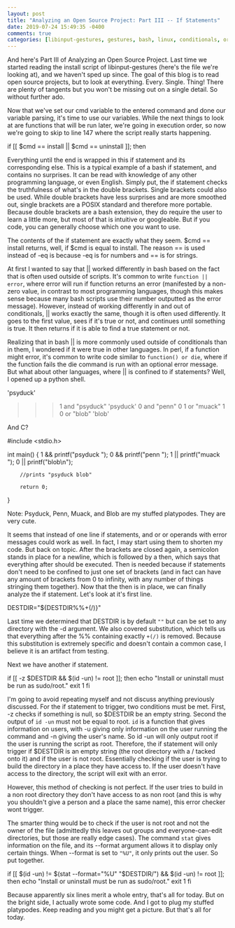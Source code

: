 ```yaml
---
layout: post
title: "Analyzing an Open Source Project: Part III -- If Statements"
date: 2019-07-24 15:49:35 -0400
comments: true
categories: [libinput-gestures, gestures, bash, linux, conditionals, or]
---
```

And here's Part III of Analyzing an Open Source Project. Last time we started reading the install script of libinput-gestures (here's the file we're looking at), and we haven't sped up since. The goal of this blog is to read open source projects, but to look at everything. Every. Single. Thing! There are plenty of tangents but you won't be missing out on a single detail. So without further ado.

Now that we've set our cmd variable to the entered command and done our variable parsing, it's time to use our variables. While the next things to look at are functions that will be run later, we're going in execution order, so now we're going to skip to line 147 where the script really starts happening.

if [[ $cmd == install || $cmd == uninstall ]]; then

Everything until the end is wrapped in this if statement and its corresponding else. This is a typical example of a bash if statement, and contains no surprises. It can be read with knowledge of any other programming language, or even English. Simply put, the if statement checks the truthfulness of what's in the double brackets. Single brackets could also be used. While double brackets have less surprises and are more smoothed out, single brackets are a POSIX standard and therefore more portable. Because double brackets are a bash extension, they do require the user to learn a little more, but most of that is intuitive or googleable. But if you code, you can generally choose which one you want to use.

The contents of the if statement are exactly what they seem. $cmd == install returns, well, if $cmd is equal to install. The reason == is used instead of -eq is because -eq is for numbers and == is for strings.

At first I wanted to say that || worked differently in bash based on the fact that is often used outside of scripts. It's common to write `function || error`, where error will run if function returns an error (manifested by a non-zero value, in contrast to most programming languages, though this makes sense because many bash scripts use their number outputted as the error message). However, instead of working differently in and out of conditionals, || works exactly the same, though it is often used differently. It goes to the first value, sees if it's true or not, and continues until something is true. It then returns if it is able to find a true statement or not.

Realizing that in bash || is more commonly used outside of conditionals than in them, I wondered if it were true in other languages. In perl, if a function might error, it's common to write code similar to `function() or die`, where if the function fails the die command is run with an optional error message. But what about other languages, where || is confined to if statements? Well, I opened up a python shell.

'psyduck'
>>> 1 and "psyduck"
'psyduck'
>>> 0 and "penn"
0
>>> 1 or "muack"
1
>>> 0 or "blob"
'blob'

And C?

#include <stdio.h>

int main() {
        1 && printf("psyduck ");
        0 && printf("penn ");
        1 || printf("muack ");
        0 || printf("blob\n");

        //prints "psyduck blob"

        return 0;
}

Note: Psyduck, Penn, Muack, and Blob are my stuffed platypodes. They are very cute.

It seems that instead of one line if statements, and or or operands with error messages could work as well. In fact, I may start using them to shorten my code. But back on topic. After the brackets are closed again, a semicolon stands in place for a newline, which is followed by a then, which says that everything after should be executed. Then is needed because if statements don't need to be confined to just one set of brackets (and in fact can have any amount of brackets from 0 to infinity, with any number of things stringing them together). Now that the then is in place, we can finally analyze the if statement. Let's look at it's first line.

DESTDIR="${DESTDIR%%+(/)}"

Last time we determined that DESTDIR is by default `""` but can be set to any directory with the -d argument. We also covered substitution, which tells us that everything after the %% containing exactly `+(/)` is removed. Because this substitution is extremely specific and doesn't contain a common case, I believe it is an artifact from testing.

Next we have another if statement.

if [[ -z $DESTDIR && $(id -un) != root ]]; then
	echo "Install or uninstall must be run as sudo/root."
	exit 1
fi

I'm going to avoid repeating myself and not discuss anything previously discussed. For the if statement to trigger, two conditions must be met. First, -z checks if something is null, so $DESTDIR be an empty string. Second the output of `id -un` must not be equal to root. `id` is a function that gives information on users, with -u giving only information on the user running the command and -n giving the user's name. So id -un will only output root if the user is running the script as root. Therefore, the if statement will only trigger if $DESTDIR is an empty string (the root directory with a / tacked onto it) and if the user is not root. Essentially checking if the user is trying to build the directory in a place they have access to. If the user doesn't have access to the directory, the script will exit with an error.

However, this method of checking is not perfect. If the user tries to build in a non root directory they don't have access to as non root (and this is why you shouldn't give a person and a place the same name), this error checker wont trigger.

The smarter thing would be to check if the user is not root and not the owner of the file (admittedly this leaves out groups and everyone-can-edit directories, but those are really edge cases). The command `stat` gives information on the file, and its --format argument allows it to display only certain things. When --format is set to `"%U"`, it only prints out the user. So put together.

if [[ $(id -un) != $(stat --format="%U" "$DESTDIR/") && $(id -un) != root ]]; then
	echo "Install or uninstall must be run as sudo/root."
	exit 1
fi

Because apparently six lines merit a whole entry, that's all for today. But on the bright side, I actually wrote some code. And I got to plug my stuffed platypodes. Keep reading and you might get a picture. But that's all for today.
